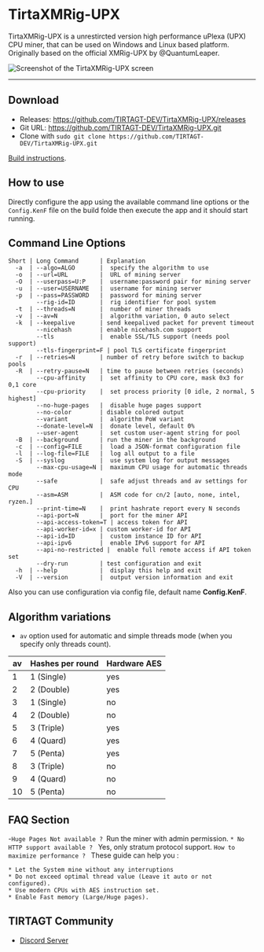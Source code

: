 # TirtaXMRig-UPX

TirtaXMRig-UPX is a unrestircted version high performance uPlexa (UPX) CPU miner, that can be used on Windows and Linux based platform. Originally based on the official XMRig-UPX by @QuantumLeaper.


![Screenshot of the TirtaXMRig-UPX screen](https://github.com/TIRTAGT-DEV/TirtaXMRig-UPX/blob/master/res/TirtaXMRig-UPX.png?raw=true "Screenshot of TirtaXMRig-UPX")

***

## Download
* Releases: https://github.com/TIRTAGT-DEV/TirtaXMRig-UPX/releases
* Git URL: https://github.com/TIRTAGT-DEV/TirtaXMRig-UPX.git
* Clone with `sudo git clone https://github.com/TIRTAGT-DEV/TirtaXMRig-UPX.git`
 
[Build instructions](https://github.com/TIRTAGT-DEV/TirtaXMRig-UPX/Guide/build/readme.md).

## How to use
Directly configure the app using the available command line options or the `Config.KenF` file on the build folde then execute the app and it should start running.

## Command Line Options
```
Short | Long Command      | Explanation
  -a  | --algo=ALGO       |  specify the algorithm to use
  -o  | --url=URL         |  URL of mining server
  -O  | --userpass=U:P    |  username:password pair for mining server
  -u  | --user=USERNAME   |  username for mining server
  -p  | --pass=PASSWORD   |  password for mining server
        --rig-id=ID       |  rig identifier for pool system
  -t  | --threads=N       |  number of miner threads
  -v  | --av=N            |  algorithm variation, 0 auto select
  -k  | --keepalive       | send keepalived packet for prevent timeout
        --nicehash        | enable nicehash.com support
        --tls             |  enable SSL/TLS support (needs pool support)
        --tls-fingerprint=F | pool TLS certificate fingerprint
  -r  | --retries=N       | number of retry before switch to backup pools
  -R  | --retry-pause=N   | time to pause between retries (seconds)
        --cpu-affinity    |  set affinity to CPU core, mask 0x3 for 0,1 core
        --cpu-priority    |  set process priority [0 idle, 2 normal, 5 highest]
        --no-huge-pages   |  disable huge pages support
        --no-color        | disable colored output
        --variant         |  algorithm PoW variant
        --donate-level=N  |  donate level, default 0%
        --user-agent      |  set custom user-agent string for pool
  -B  | --background      | run the miner in the background
  -c  | --config=FILE     |  load a JSON-format configuration file
  -l  | --log-file=FILE   |  log all output to a file
  -S  | --syslog          |  use system log for output messages
        --max-cpu-usage=N |  maximum CPU usage for automatic threads mode
        --safe            |  safe adjust threads and av settings for CPU
        --asm=ASM         |  ASM code for cn/2 [auto, none, intel, ryzen.]
        --print-time=N    |  print hashrate report every N seconds
        --api-port=N      |  port for the miner API
        --api-access-token=T | access token for API
        --api-worker-id=x | custom worker-id for API
        --api-id=ID       |  custom instance ID for API
        --api-ipv6        |  enable IPv6 support for API
        --api-no-restricted |  enable full remote access if API token set
        --dry-run         | test configuration and exit
  -h  | --help            |  display this help and exit
  -V  | --version         |  output version information and exit
```

Also you can use configuration via config file, default name **Config.KenF**.

## Algorithm variations

- `av` option used for automatic and simple threads mode (when you specify only threads count).

| av | Hashes per round | Hardware AES |
|----|------------------|--------------|
| 1  | 1 (Single)       | yes          |
| 2  | 2 (Double)       | yes          |
| 3  | 1 (Single)       | no           |
| 4  | 2 (Double)       | no           |
| 5  | 3 (Triple)       | yes          |
| 6  | 4 (Quard)        | yes          |
| 7  | 5 (Penta)        | yes          |
| 8  | 3 (Triple)       | no           |
| 9  | 4 (Quard)        | no           |
| 10 | 5 (Penta)        | no           |

## FAQ Section

-`` Huge Pages Not available ?  ``Run the miner with admin permission.
``* No HTTP support available ? `` Yes, only stratum protocol support.
``How to maximize performance ? `` These guide can help you : 
```
* Let the System mine without any interruptions 
* Do not exceed optimal thread value (Leave it auto or not configured).
* Use modern CPUs with AES instruction set.
* Enable Fast memory (Large/Huge pages).
```

## TIRTAGT Community
* [Discord Server](https://discord.gg/GJjQ3at)
